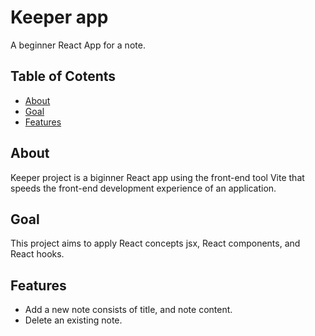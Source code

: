 # Keeper app

A beginner React App for a note.

## Table of Cotents

- [About](#about)
- [Goal](#goal)
- [Features](#features)

## About

Keeper project is a biginner React app using the front-end tool Vite that speeds the front-end development experience of an application.

## Goal

This project aims to apply React concepts jsx, React components, and React hooks.

## Features

- Add a new note consists of title, and note content.
- Delete an existing note.

